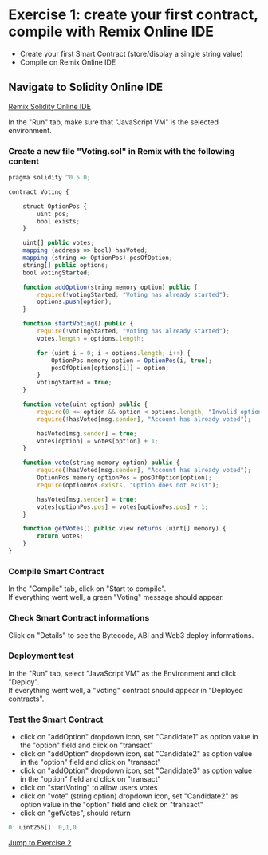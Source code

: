 # Exercise 1: create your first contract, compile with Remix Online IDE

- Create your first Smart Contract (store/display a single string value)
- Compile on Remix Online IDE

## Navigate to Solidity Online IDE

[Remix Solidity Online IDE](https://remix.ethereum.org)

In the "Run" tab, make sure that "JavaScript VM" is the selected environment.  

### Create a new file "Voting.sol" in Remix with the following content

```javascript
pragma solidity ^0.5.0;

contract Voting {

    struct OptionPos {
        uint pos;
        bool exists;
    }

    uint[] public votes;
    mapping (address => bool) hasVoted;
    mapping (string => OptionPos) posOfOption;
    string[] public options;
    bool votingStarted;

    function addOption(string memory option) public {
        require(!votingStarted, "Voting has already started");
        options.push(option);
    }

    function startVoting() public {
        require(!votingStarted, "Voting has already started");
        votes.length = options.length;

        for (uint i = 0; i < options.length; i++) {
            OptionPos memory option = OptionPos(i, true);
            posOfOption[options[i]] = option;
        }
        votingStarted = true;
    }

    function vote(uint option) public {
        require(0 <= option && option < options.length, "Invalid option");
        require(!hasVoted[msg.sender], "Account has already voted");

        hasVoted[msg.sender] = true;
        votes[option] = votes[option] + 1;
    }

    function vote(string memory option) public {
        require(!hasVoted[msg.sender], "Account has already voted");
        OptionPos memory optionPos = posOfOption[option];
        require(optionPos.exists, "Option does not exist");

        hasVoted[msg.sender] = true;
        votes[optionPos.pos] = votes[optionPos.pos] + 1;
    }

    function getVotes() public view returns (uint[] memory) {
        return votes;
    }
}
```

### Compile Smart Contract

In the "Compile" tab, click on "Start to compile".  
If everything went well, a green "Voting" message should appear.

### Check Smart Contract informations

Click on "Details" to see the Bytecode, ABI and Web3 deploy informations.

### Deployment test

In the "Run" tab, select "JavaScript VM" as the Environment and click "Deploy".  
If everything went well, a "Voting" contract should appear in "Deployed contracts".

### Test the Smart Contract

- click on "addOption" dropdown icon, set "Candidate1" as option value in the "option" field and click on "transact"
- click on "addOption" dropdown icon, set "Candidate2" as option value in the "option" field and click on "transact"
- click on "addOption" dropdown icon, set "Candidate3" as option value in the "option" field and click on "transact"
- click on "startVoting" to allow users votes
- click on "vote" (string option) dropdown icon, set "Candidate2" as option value in the "option" field and click on "transact"
- click on "getVotes", should return

```javascript
0: uint256[]: 0,1,0
```

[Jump to Exercise 2](../Exercise2/Exercise2.md)
